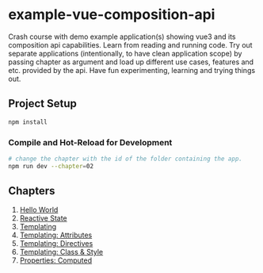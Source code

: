 # example-vue-composition-api

Crash course with demo example application(s) showing vue3 and its composition api capabilities. Learn from reading and running code. Try out separate applications (intentionally, to have clean application scope) by passing chapter as argument and load up different use cases, features and etc. provided by the api. Have fun experimenting, learning and trying things out.

## Project Setup

```sh
npm install
```

### Compile and Hot-Reload for Development

```sh
# change the chapter with the id of the folder containing the app.
npm run dev --chapter=02
```

## Chapters

1.  [Hello World](./src/chapter_01/main.ts)
2.  [Reactive State](./src/chapter_02/components/Counter.vue)
3.  [Templating](./src/chapter_03/components/Counter.vue)
4.  [Templating: Attributes](./src/chapter_04/App.vue)
5.  [Templating: Directives](./src/chapter_05/App.vue)
6.  [Templating: Class & Style](./src/chapter_06/App.vue)
7.  [Properties: Computed](./src/chapter_06/App.vue)
